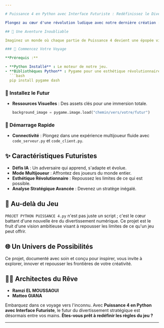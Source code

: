 ```yaml
---

# Puissance 4 en Python avec Interface Futuriste : Redéfinissez le Divertissement Stratégique

Plongez au cœur d'une révolution ludique avec notre dernière création : **une version futuriste du jeu classique Puissance 4**, conçue pour transcender votre expérience de divertissement. Utilisant **Python, Pygame pour l'interface utilisateur, et Dash pour l'analyse statistique**, ce jeu représente bien plus qu'une simple distraction ; c'est une invitation à explorer une nouvelle dimension du divertissement.

## 🌌 Une Aventure Inoubliable

Imaginez un monde où chaque partie de Puissance 4 devient une épopée visuelle et stratégique, brouillant les lignes entre jeu, art et science pour ne laisser place qu'à l'émerveillement. Nous avons transformé un classique en **une expérience immersive** qui défie les attentes avec une interface à couper le souffle et une analyse de jeu qui aiguise l'esprit.

### 🚀 Commencez Votre Voyage

**Prérequis :**

- **Python Installé** : Le moteur de notre jeu.
- **Bibliothèques Python** : Pygame pour une esthétique révolutionnaire et Dash pour des insights stratégiques inégalés.
  ```bash
  pip install pygame dash
  ```

### 🔧 Installez le Futur

- **Ressources Visuelles** : Des assets clés pour une immersion totale.
  ```python
  background_image = pygame.image.load("chemin/vers/votre/futur")
  ```

### 🌟 Démarrage Rapide

- **Connectivité** : Plongez dans une expérience multijoueur fluide avec `code_serveur.py` et `code_client.py`.

## ✨ Caractéristiques Futuristes

- **Défis IA** : Un adversaire qui apprend, s'adapte et évolue.
- **Mode Multijoueur** : Affrontez des joueurs du monde entier.
- **Esthétique Révolutionnaire** : Repoussez les limites de ce qui est possible.
- **Analyse Stratégique Avancée** : Devenez un stratège inégalé.

## 🚀 Au-delà du Jeu

`PROJET PYTHON PUISSANCE 4.py` n'est pas juste un script ; c'est le cœur battant d'une nouvelle ère du divertissement numérique. Ce projet est le fruit d'une vision ambitieuse visant à repousser les limites de ce qu'un jeu peut offrir.

## 🌐 Un Univers de Possibilités

Ce projet, documenté avec soin et conçu pour inspirer, vous invite à explorer, innover et repousser les frontières de votre créativité.

## 👨‍💻 Architectes du Rêve

- **Ramzi EL MOUSSAOUI**
- **Matteo GIANA**

Embarquez dans ce voyage vers l'inconnu. Avec **Puissance 4 en Python avec Interface Futuriste**, le futur du divertissement stratégique est désormais entre vos mains. **Êtes-vous prêt à redéfinir les règles du jeu ?**

---
```

